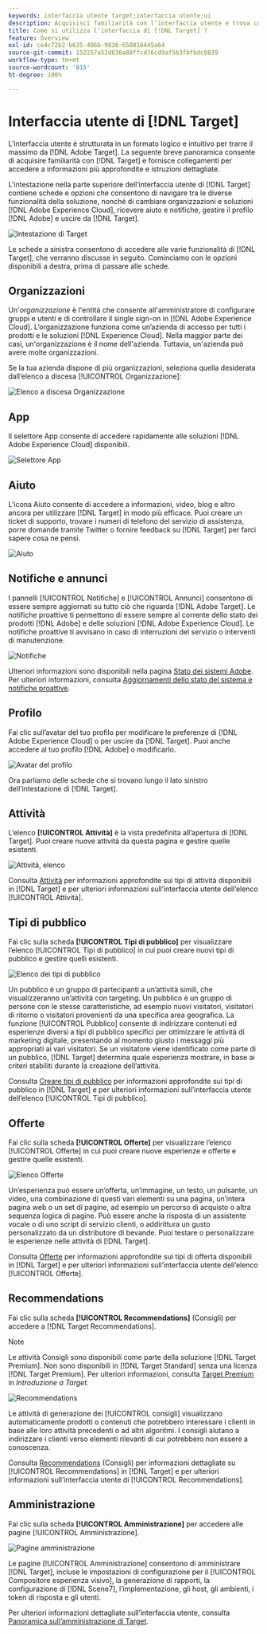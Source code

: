 ```yaml
---
keywords: interfaccia utente target;interfaccia utente;ui
description: Acquisisci familiarità con l’interfaccia utente e trova collegamenti a informazioni più approfondite per trarre il massimo da Target.
title: Come si utilizza l’interfaccia di [!DNL Target] ?
feature: Overview
exl-id: ce4c72b2-b635-406b-9830-650816445a64
source-git-commit: 152257a52d836a88ffcd76cd9af5b3fbfbdc0839
workflow-type: tm+mt
source-wordcount: '815'
ht-degree: 100%

---
```


# Interfaccia utente di [!DNL Target]

L’interfaccia utente è strutturata in un formato logico e intuitivo per trarre il massimo da [!DNL Adobe Target]. La seguente breve panoramica consente di acquisire familiarità con [!DNL Target] e fornisce collegamenti per accedere a informazioni più approfondite e istruzioni dettagliate.

L’intestazione nella parte superiore dell’interfaccia utente di [!DNL Target] contiene schede e opzioni che consentono di navigare tra le diverse funzionalità della soluzione, nonché di cambiare organizzazioni e soluzioni [!DNL Adobe Experience Cloud], ricevere aiuto e notifiche, gestire il profilo [!DNL Adobe] e uscire da [!DNL Target].

![Intestazione di Target](/help/main/c-intro/assets/target-header.png)

Le schede a sinistra consentono di accedere alle varie funzionalità di [!DNL Target], che verranno discusse in seguito. Cominciamo con le opzioni disponibili a destra, prima di passare alle schede.

## Organizzazioni

Un&#39;*organizzazione* è l&#39;entità che consente all&#39;amministratore di configurare gruppi e utenti e di controllare il single sign-on in [!DNL Adobe Experience Cloud]. L’organizzazione funziona come un’azienda di accesso per tutti i prodotti e le soluzioni [!DNL Experience Cloud]. Nella maggior parte dei casi, un&#39;organizzazione è il nome dell&#39;azienda. Tuttavia, un&#39;azienda può avere molte organizzazioni.

Se la tua azienda dispone di più organizzazioni, seleziona quella desiderata dall’elenco a discesa [!UICONTROL Organizzazione]:

![Elenco a discesa Organizzazione](/help/main/c-intro/assets/organizations.png)

## App

Il selettore App consente di accedere rapidamente alle soluzioni [!DNL Adobe Experience Cloud] disponibili.

![Selettore App](/help/main/c-intro/assets/apps.png)

## Aiuto

L’icona Aiuto consente di accedere a informazioni, video, blog e altro ancora per utilizzare [!DNL Target] in modo più efficace. Puoi creare un ticket di supporto, trovare i numeri di telefono del servizio di assistenza, porre domande tramite Twitter o fornire feedback su [!DNL Target] per farci sapere cosa ne pensi.

![Aiuto](/help/main/c-intro/assets/help.png)

## Notifiche e annunci

I pannelli [!UICONTROL Notifiche] e [!UICONTROL Annunci] consentono di essere sempre aggiornati su tutto ciò che riguarda [!DNL Adobe Target]. Le notifiche proattive ti permettono di essere sempre al corrente dello stato dei prodotti [!DNL Adobe] e delle soluzioni [!DNL Adobe Experience Cloud]. Le notifiche proattive ti avvisano in caso di interruzioni del servizio o interventi di manutenzione.

![Notifiche](/help/main/c-intro/assets/notifications.png)

Ulteriori informazioni sono disponibili nella pagina [Stato dei sistemi Adobe](https://status.adobe.com/). Per ulteriori informazioni, consulta [Aggiornamenti dello stato del sistema e notifiche proattive](/help/main/c-intro/assets/notifications.png).

## Profilo

Fai clic sull’avatar del tuo profilo per modificare le preferenze di [!DNL Adobe Experience Cloud] o per uscire da [!DNL Target]. Puoi anche accedere al tuo profilo [!DNL Adobe] o modificarlo.

![Avatar del profilo](/help/main/c-intro/assets/change-language.png)

Ora parliamo delle schede che si trovano lungo il lato sinistro dell’intestazione di [!DNL Target].

## Attività

L’elenco **[!UICONTROL Attività]** è la vista predefinita all’apertura di [!DNL Target]. Puoi creare nuove attività da questa pagina e gestire quelle esistenti.

![Attività, elenco](/help/main/c-intro/assets/activities-list.png)

Consulta [Attività](/help/main/c-activities/activities.md) per informazioni approfondite sui tipi di attività disponibili in [!DNL Target] e per ulteriori informazioni sull’interfaccia utente dell’elenco [!UICONTROL Attività].

## Tipi di pubblico

Fai clic sulla scheda **[!UICONTROL Tipi di pubblico]** per visualizzare l’elenco [!UICONTROL Tipi di pubblico] in cui puoi creare nuovi tipi di pubblico e gestire quelli esistenti.

![Elenco dei tipi di pubblico](/help/main/c-intro/assets/audience-list.png)

Un pubblico è un gruppo di partecipanti a un’attività simili, che visualizzeranno un’attività con targeting. Un pubblico è un gruppo di persone con le stesse caratteristiche, ad esempio nuovi visitatori, visitatori di ritorno o visitatori provenienti da una specifica area geografica. La funzione [!UICONTROL Pubblico] consente di indirizzare contenuti ed esperienze diversi a tipi di pubblico specifici per ottimizzare le attività di marketing digitale, presentando al momento giusto i messaggi più appropriati ai vari visitatori. Se un visitatore viene identificato come parte di un pubblico, [!DNL Target] determina quale esperienza mostrare, in base ai criteri stabiliti durante la creazione dell’attività.

Consulta [Creare tipi di pubblico](/help/main/c-target/c-audiences/create-audience.md) per informazioni approfondite sui tipi di pubblico in [!DNL Target] e per ulteriori informazioni sull’interfaccia utente dell’elenco [!UICONTROL Tipi di pubblico].

## Offerte

Fai clic sulla scheda **[!UICONTROL Offerte]** per visualizzare l’elenco [!UICONTROL Offerte] in cui puoi creare nuove esperienze e offerte e gestire quelle esistenti.

![Elenco Offerte](/help/main/c-intro/assets/offers.png)

Un’esperienza può essere un’offerta, un’immagine, un testo, un pulsante, un video, una combinazione di questi vari elementi su una pagina, un’intera pagina web o un set di pagine, ad esempio un percorso di acquisto o altra sequenza logica di pagine. Può essere anche la risposta di un assistente vocale o di uno script di servizio clienti, o addirittura un gusto personalizzato da un distributore di bevande. Puoi testare o personalizzare le esperienze nelle attività di [!DNL Target].

Consulta [Offerte](/help/main/c-experiences/c-manage-content/manage-content.md) per informazioni approfondite sui tipi di offerta disponibili in [!DNL Target] e per ulteriori informazioni sull’interfaccia utente dell’elenco [!UICONTROL Offerte].

## Recommendations

Fai clic sulla scheda **[!UICONTROL Recommendations]** (Consigli) per accedere a [!DNL Target Recommendations].

>[!NOTE]
>
>Le attività Consigli sono disponibili come parte della soluzione [!DNL Target Premium]. Non sono disponibili in [!DNL Target Standard] senza una licenza [!DNL Target Premium]. Per ulteriori informazioni, consulta [Target Premium](/help/main/c-intro/intro.md#premium) in *Introduzione a Target*.

![Recommendations](/help/main/c-intro/assets/recommendations.png)

Le attività di generazione dei [!UICONTROL consigli] visualizzano automaticamente prodotti o contenuti che potrebbero interessare i clienti in base alle loro attività precedenti o ad altri algoritmi. I consigli aiutano a indirizzare i clienti verso elementi rilevanti di cui potrebbero non essere a conoscenza.

Consulta [Recommendations](/help/main/c-recommendations/recommendations.md) (Consigli) per informazioni dettagliate su [!UICONTROL Recommendations] in [!DNL Target] e per ulteriori informazioni sull’interfaccia utente di [!UICONTROL Recommendations].

## Amministrazione

Fai clic sulla scheda **[!UICONTROL Amministrazione]** per accedere alle pagine [!UICONTROL Amministrazione].

![Pagine amministrazione](/help/main/c-intro/assets/administration.png)

Le pagine [!UICONTROL Amministrazione] consentono di amministrare [!DNL Target], incluse le impostazioni di configurazione per il [!UICONTROL Compositore esperienza visivo], la generazione di rapporti, la configurazione di [!DNL Scene7], l’implementazione, gli host, gli ambienti, i token di risposta e gli utenti.

Per ulteriori informazioni dettagliate sull’interfaccia utente, consulta [Panoramica sull’amministrazione di Target](/help/main/administrating-target/administrating-target.md).

